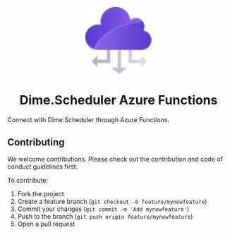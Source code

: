 <p align="center">
    <img src="assets/cloud.svg?raw=true" width=150>
</p>

</p>
<h1 align="center">Dime.Scheduler Azure Functions</h1>

Connect with Dime.Scheduler through Azure Functions.


## Contributing

We welcome contributions. Please check out the contribution and code of conduct guidelines first.

To contribute:

1. Fork the project
2. Create a feature branch (`git checkout -b feature/mynewfeature`)
3. Commit your changes (`git commit -m 'Add mynewfeature'`)
4. Push to the branch (`git push origin feature/mynewfeature`)
5. Open a pull request
